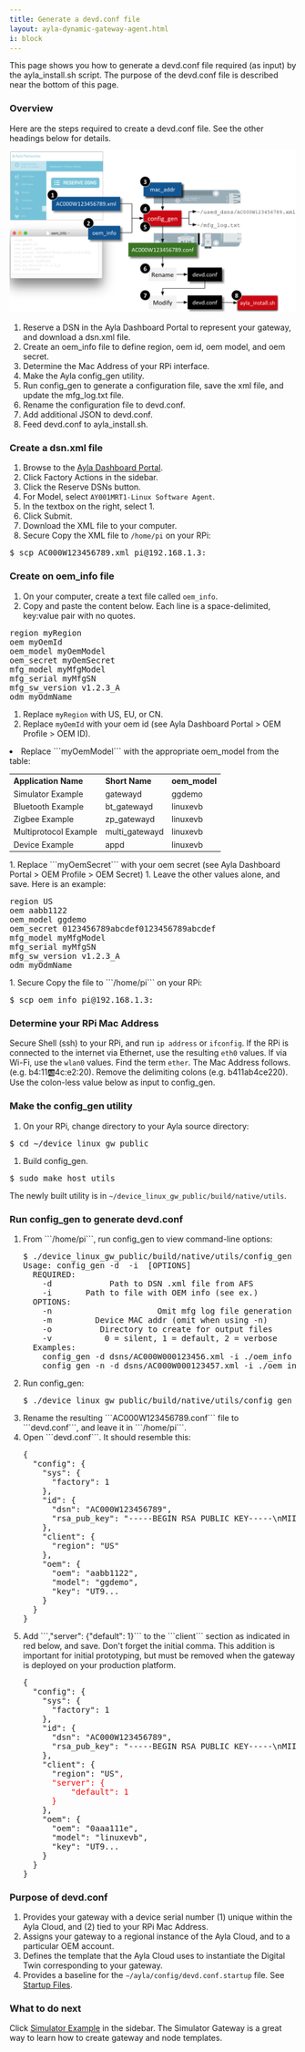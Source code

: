 ```yaml
---
title: Generate a devd.conf file
layout: ayla-dynamic-gateway-agent.html
i: block
---
```


This page shows you how to generate a devd.conf file required (as input) by the ayla_install.sh script. The purpose of the devd.conf file is described near the bottom of this page.

### Overview

Here are the steps required to create a devd.conf file. See the other headings below for details.

<div class="row">
<div class="col-lg-8 col-md-10 col-sm-12">
<img class="img-margins img-fluid" src="generate-devd-conf.png">
</div>
</div>

1. Reserve a DSN in the Ayla Dashboard Portal to represent your gateway, and download a dsn.xml file.
1. Create an oem_info file to define region, oem id, oem model, and oem secret.
1. Determine the Mac Address of your RPi interface.
1. Make the Ayla config_gen utility.
1. Run config_gen to generate a configuration file, save the xml file, and update the mfg_log.txt file.
1. Rename the configuration file to devd.conf.
1. Add additional JSON to devd.conf.
1. Feed devd.conf to ayla_install.sh.

### Create a dsn.xml file

1. Browse to the [Ayla Dashboard Portal](https://docs.aylanetworks.com/cloud/ayla-dashboard-portal/).
1. Click Factory Actions in the sidebar.
1. Click the Reserve DSNs button.
1. For Model, select ```AY001MRT1-Linux Software Agent```. 
1. In the textbox on the right, select 1.
1. Click Submit.
1. Download the XML file to your computer.
1. Secure Copy the XML file to ```/home/pi``` on your RPi:
<pre class="light">
$ scp AC000W123456789.xml pi@192.168.1.3:
</pre>

### Create on oem_info file

1. On your computer, create a text file called ```oem_info```.
1. Copy and paste the content below. Each line is a space-delimited, key:value pair with no quotes.
<pre class="light">
region myRegion
oem myOemId
oem_model myOemModel
oem_secret myOemSecret
mfg_model myMfgModel
mfg_serial myMfgSN
mfg_sw_version v1.2.3_A
odm myOdmName
</pre>
1. Replace ```myRegion``` with US, EU, or CN.
1. Replace ```myOemId``` with your oem id (see Ayla Dashboard Portal &gt; OEM Profile &gt; OEM ID).
<li>Replace ```myOemModel``` with the appropriate oem_model from the table:
<table class="key-value-table">
<tr><th>Application Name</th><th>Short Name</th><th>oem_model</th></tr>
<tr><td>Simulator Example</td><td>gatewayd</td><td>ggdemo</td></tr>
<tr><td>Bluetooth Example</td><td>bt_gatewayd</td><td>linuxevb</td></tr>
<tr><td>Zigbee Example</td><td>zp_gatewayd</td><td>linuxevb</td></tr>
<tr><td>Multiprotocol Example</td><td>multi_gatewayd</td><td>linuxevb</td></tr>
<tr><td>Device Example</td><td>appd</td><td>linuxevb</td></tr>
</table>
</li>
1. Replace ```myOemSecret``` with your oem secret (see Ayla Dashboard Portal &gt; OEM Profile &gt; OEM Secret)
1. Leave the other values alone, and save. Here is an example:
<pre class="light">
region US
oem aabb1122
oem_model ggdemo
oem_secret 0123456789abcdef0123456789abcdef
mfg_model myMfgModel
mfg_serial myMfgSN
mfg_sw_version v1.2.3_A
odm myOdmName
</pre>
1. Secure Copy the file to ```/home/pi``` on your RPi:
<pre class="light">
$ scp oem_info pi@192.168.1.3:
</pre>

### Determine your RPi Mac Address

Secure Shell (ssh) to your RPi, and run ```ip address``` or ```ifconfig```. If the RPi is connected to the internet via Ethernet, use the resulting ```eth0``` values. If via Wi-Fi, use the ```wlan0``` values. Find the term ```ether```. The Mac Address follows. (e.g. b4:11:ab:4c:e2:20). Remove the delimiting colons (e.g. b411ab4ce220). Use the colon-less value below as input to config_gen.

### Make the config_gen utility

1. On your RPi, change directory to your Ayla source directory:
<pre class="light">
$ cd &sim;/device_linux_gw_public
</pre>
1. Build config_gen. 
<pre class="light">
$ sudo make host_utils
</pre>
The newly built utility is in ```~/device_linux_gw_public/build/native/utils```.

### Run config_gen to generate devd.conf

<ol>
<li>From ```/home/pi```, run config_gen to view command-line options:
<pre class="light">
$ ./device_linux_gw_public/build/native/utils/config_gen
Usage: config_gen -d <dsn_path> -i <oem_info_file> [OPTIONS]
  REQUIRED:
    -d <dsn_path>           Path to DSN .xml file from AFS
    -i <oem_info_file>      Path to file with OEM info (see ex.)
  OPTIONS:
    -n                      Omit mfg log file generation
    -m <MAC_address>        Device MAC addr (omit when using -n)
    -o <output_dir>         Directory to create for output files
    -v <verbosity>          0 = silent, 1 = default, 2 = verbose
  Examples:
    config_gen -d dsns/AC000W000123456.xml -i ./oem_info -m 112233445566 -o ./ayla_config -v 2
    config_gen -n -d dsns/AC000W000123457.xml -i ./oem_info
</pre>
<li>Run config_gen:</li>
<pre class="light">
$ ./device_linux_gw_public/build/native/utils/config_gen -d ./AC000W123456789.xml -i ./oem_info -m b411ab4ce220
</pre>
</li>
<li>Rename the resulting ```AC000W123456789.conf``` file to ```devd.conf```, and leave it in ```/home/pi```.</li>
<li>Open ```devd.conf```. It should resemble this:
<pre class="light">
{
  "config": {
    "sys": {
      "factory": 1
    },
    "id": {
      "dsn": "AC000W123456789",
      "rsa_pub_key": "-----BEGIN RSA PUBLIC KEY-----\nMIIB...
    },
    "client": {
      "region": "US"
    },
    "oem": {
      "oem": "aabb1122",
      "model": "ggdemo",
      "key": "UT9...
    }
  }
}
</pre>
</li>
<li>Add ```,"server": {"default": 1}``` to the ```client``` section as indicated in red below, and save. Don't forget the initial comma. This addition is important for initial prototyping, but must be removed when the gateway is deployed on your production platform.
<pre class="light">
{
  "config": {
    "sys": {
      "factory": 1
    },
    "id": {
      "dsn": "AC000W123456789",
      "rsa_pub_key": "-----BEGIN RSA PUBLIC KEY-----\nMIIB...
    },
    "client": {
      "region": "US"<span style="color:red;">,
      "server": {
          "default": 1
      }</span>
    },
    "oem": {
      "oem": "0aaa111e",
      "model": "linuxevb",
      "key": "UT9...
    }
  }
}
</pre>
</li>
</ol>

### Purpose of devd.conf

1. Provides your gateway with a device serial number (1) unique within the Ayla Cloud, and (2) tied to your RPi Mac Address.
1. Assigns your gateway to a regional instance of the Ayla Cloud, and to a particular OEM account.
1. Defines the template that the Ayla Cloud uses to instantiate the Digital Twin corresponding to your gateway.
1. Provides a baseline for the <code>&sim;/ayla/config/devd.conf.startup</code> file. See [Startup Files](../../reference/startup-files).

### What to do next

Click [Simulator Example](../../simulator-example) in the sidebar. The Simulator Gateway is a great way to learn how to create gateway and node templates.
